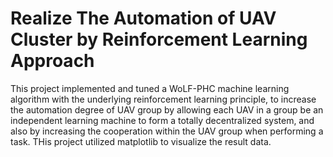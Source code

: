 # Realize The Automation of UAV Cluster by Reinforcement Learning Approach
This project implemented and tuned a WoLF-PHC machine learning algorithm with the underlying reinforcement learning principle, to increase the automation degree of UAV group by allowing each UAV in a group be an independent learning machine to form a totally decentralized system, and also by increasing the cooperation within the UAV group when performing a task.
THis project utilized matplotlib to visualize the result data. 
